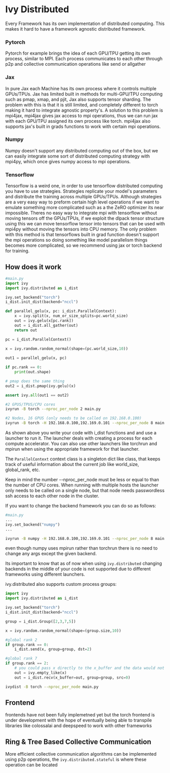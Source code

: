 # Ivy Distributed

Every Framework has its own implementation of distributed computing. This makes it hard to have a framework agnostic distributed framework. 

### Pytorch

Pytorch for example brings the idea of each GPU/TPU getting its own process, similar to MPI. Each process communicates to each other through p2p and collective communication operations like send or allgather

### Jax

In pure Jax each Machine has its own process where it controls multiple GPUs/TPUs. Jax has limited built in methods for multi-GPU/TPU computing such as pmap, xmap, and pjit, Jax also  supports tensor sharding. The problem with this is that it is still limited, and completely different to torch making it hard to integrate agnostic property's. A solution to this problem is mpi4jax, mpi4jax gives jax access to mpi operations, thus we can run jax with each GPU/TPU assigned its own process like torch. mpi4jax also supports jax's built in grads functions to work with certain mpi operations.

### Numpy

Numpy doesn't support any distributed computing out of the box, but we can easily integrate some sort of distributed computing strategy with mpi4py, which once gives numpy access to mpi operations.

### Tensorflow

Tensorflow is a weird one, in order to use tensorflow distributed computing you have to use strategies. Strategies replicate your model's parameters and distribute the training across multiple GPUs/TPUs. Although strategies are a very easy way to preform certain high level operations if we want to emulate something more complicated such as a the ZeRO optimizer its near impossible. Theres no easy way to integrate mpi with tensorflow without moving tensors off the GPUs/TPUs, if we exploit the dlpack tensor structure using this we can move tensorflow tensor into tensors that can be used with mpi4py without moving the tensors into CPU memory. The only problem with this method is that tensorflows built in grad function doesn't support the mpi operations so doing something like model parallelism things becomes more complicated, so we recommend using jax or torch backend for training.

## How does it work

```python
#main.py
import ivy
import ivy.distributed as i_dist

ivy.set_backend("torch")
i_dist.init_dist(backend="nccl")

def parallel_gelu(x, pc: i_dist.ParallelContext):
    x = ivy.split(x, num_or_size_splits=pc.world_size)
    out = ivy.gelu(x[pc.rank])
    out = i_dist.all_gather(out)
    return out

pc = i_dist.ParallelContext()
    
x = ivy.random.random_normal(shape=(pc.world_size,10))

out1 = parallel_gelu(x, pc)

if pc.rank == 0:
    print(out.shape)

# pmap does the same thing
out2 = i_dist.pmap(ivy.gelu)(x)

assert ivy.all(out1 == out2)
```

```bash
#2 GPUS/TPUS/CPU cores
ivyrun -B torch --nproc_per_node 2 main.py

#2 Nodes, 16 GPUS (only needs to be called on 192.168.0.100)
ivyrun -B torch -H 192.168.0.100,192.169.0.101 --nproc_per_node 8 main.py
```

As shown above you write your code with i_dist functions and  and use a launcher to run it. The launcher deals with creating a process for each compute accelerator. You can also use other launchers like torchrun and mpirun when using the appropriate framework for that launcher.

The `ParallelContext` context class is a singleton dict like class, that keeps track of useful information about the current job like world_size, global_rank, etc.

Keep in mind the number --nproc_per_node must be less or equal to than the number of CPU cores. When running with multiple hosts the launcher only needs to be called on a single node, but that node needs passwordless ssh access to each other node in the cluster.

If you want to change the backend framework you can do so as follows:

```python
#main.py
...
ivy.set_backend("numpy")
...
```
```bash
ivyrun -B numpy -H 192.168.0.100,192.169.0.101 --nproc_per_node 8 main.py
```

even though numpy uses mpirun rather than torchrun there is no need to change any args except the given backend.

Its important to know that as of now when using `ivy.distributed` changing backends in the middle of your code is not supported due to different frameworks using different launchers.

ivy.distributed also supports custom process groups:

```python
import ivy
import ivy.distributed as i_dist

ivy.set_backend("torch")
i_dist.init_dist(backend="nccl")

group = i_dist.Group([2,3,7,5])

x = ivy.random.random_normal(shape=(group.size,10))

#global rank 2
if group.rank == 0:
    i_dist.send(x, group=group, dst=2)

#global rank 7
if group.rank == 2:
    # you could pass x directly to the x_buffer and the data would not be over written
    out = ivy.empty_like(x)
    out = i_dist.recv(x_buffer=out, group=group, src=0)

```
```bash
ivydist -B torch --nproc_per_node main.py
```


## Frontend

frontends have not been fully implemetned yet but the torch frontend is under development with the hope of eventually being able to transpile libraries like colossalai and deepspeed to work with other frameworks

## Ring & Tree Based Collective Communication

More efficient collective communication algorithms can be implemented using p2p operations, the `ivy.distributed.stateful` is where these operation can be located
